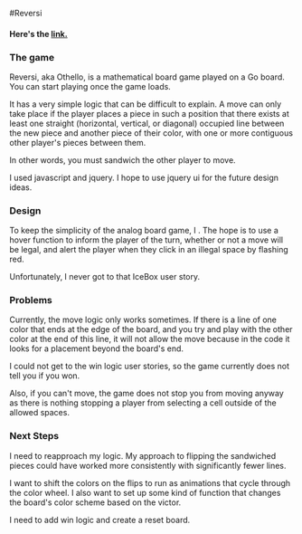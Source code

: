 #Reversi

#### Here's the [link.](http://reversi.bitballoon.com/)


### The game
Reversi, aka Othello, is a mathematical board game played on a Go board. You can start playing once the game loads.

It has a very simple logic that can be difficult to explain.  A move can only take place if the player places a piece in such a position that there exists at least one straight (horizontal, vertical, or diagonal) occupied line between the new piece and another piece of their color, with one or more contiguous other player's pieces between them.

In other words, you must sandwich the other player to move.

I used javascript and jquery. I hope to use jquery ui for the future design ideas.


### Design
To keep the simplicity of the analog board game, I .  The hope is to use a hover function to inform the player of the turn, whether or not a move will be legal, and alert the player when they click in an illegal space by flashing red.

Unfortunately, I never got to that IceBox user story.

### Problems

Currently, the move logic only works sometimes. If there is a line of one color that ends at the edge of the board, and you try and play with the other color at the end of this line, it will not allow the move because in the code it looks for a placement beyond the board's end.

I could not get to the win logic user stories, so the game currently does not tell you if you won.

Also, if you can't move, the game does not stop you from moving anyway as there is nothing stopping a player from selecting a cell outside of the allowed spaces.

### Next Steps

I need to reapproach my logic. My approach to flipping the sandwiched pieces could have worked more consistently with significantly fewer lines.

I want to shift the colors on the flips to run as animations that cycle through the color wheel.  I also want to set up some kind of function that changes the board's color scheme based on the victor.

I need to add win logic and create a reset board.